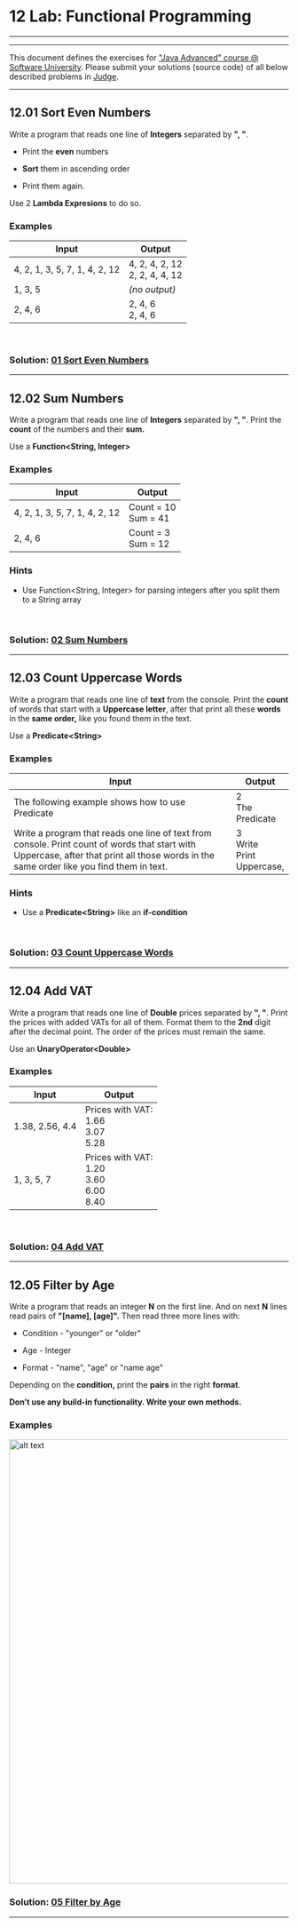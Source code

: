 12 Lab: Functional Programming
==============================

---
---

This document defines the exercises for ["Java Advanced" course \@ Software
University](https://softuni.bg/courses/java-advanced). Please submit your
solutions (source code) of all below described problems in
[Judge](https://judge.softuni.bg/Contests/1038/Functional-Programming-Lab).

---

12.01 Sort Even Numbers
-----------------------

Write a program that reads one line of **Integers** separated by **", "**.

-   Print the **even** numbers

-   **Sort** them in ascending order

-   Print them again.

Use 2 **Lambda Expresions** to do so.

### Examples

| **Input**                     | **Output**                          |
|-------------------------------|-------------------------------------|
| 4, 2, 1, 3, 5, 7, 1, 4, 2, 12 | 4, 2, 4, 2, 12 <br/> 2, 2, 4, 4, 12 |
| 1, 3, 5                       | *(no output)*                       |
| 2, 4, 6                       | 2, 4, 6 <br/> 2, 4, 6               |

<br/>

### Solution: <a title="01 Sort Even Numbers" href="https://github.com/TsvetanNikolov123/JAVA---Advanced/blob/master/12%20FUNCTIONAL%20PROGRAMMING/p01_SortEvenNumbers/SortEvenNumbers.java">01 Sort Even Numbers</a>

---

12.02 Sum Numbers
-----------------

Write a program that reads one line of **Integers** separated by **", "**. Print
the **count** of the numbers and their **sum.**

Use a **Function\<String, Integer\>**

### Examples

| **Input**                     | **Output**                |
|-------------------------------|---------------------------|
| 4, 2, 1, 3, 5, 7, 1, 4, 2, 12 | Count = 10 <br/> Sum = 41 |
| 2, 4, 6                       | Count = 3 <br/> Sum = 12  |

### Hints

-   Use Function\<String, Integer\> for parsing integers after you split them to
    a String array
    
<br/>

### Solution: <a title="02 Sum Numbers" href="https://github.com/TsvetanNikolov123/JAVA---Advanced/blob/master/12%20FUNCTIONAL%20PROGRAMMING/p02_SumNumbers/SumNumbers.java">02 Sum Numbers</a>

---

12.03 Count Uppercase Words
---------------------------

Write a program that reads one line of **text** from the console. Print the
**count** of words that start with a **Uppercase letter**, after that print all
these **words** in the **same order,** like you found them in the text.

Use a **Predicate\<String\>**

### Examples

| **Input**                                                                                                                                                                                | **Output**                                 |
|------------------------------------------------------------------------------------------------------------------------------------------------------------------------------------------|--------------------------------------------|
| The following example shows how to use Predicate                                                                                                                                         | 2 <br/> The <br/> Predicate                |
| Write a program that reads one line of text from console. Print count of words that start with Uppercase, after that print all those words in the same order like you find them in text. | 3 <br/> Write <br/> Print <br/> Uppercase, |

### Hints

-   Use a **Predicate\<String\>** like an **if-condition**

<br/>

### Solution: <a title="03 Count Uppercase Words" href="https://github.com/TsvetanNikolov123/JAVA---Advanced/blob/master/12%20FUNCTIONAL%20PROGRAMMING/p03_CountUppercaseWords/CountUppercaseWords.java">03 Count Uppercase Words</a>

---

12.04 Add VAT
-------------

Write a program that reads one line of **Double** prices separated by **", "**.
Print the prices with added VATs for all of them. Format them to the **2nd**
digit after the decimal point. The order of the prices must remain the same.

Use an **UnaryOperator\<Double\>**

### Examples

| **Input**       | **Output**                                                   |
|-----------------|--------------------------------------------------------------|
| 1.38, 2.56, 4.4 | Prices with VAT: <br/> 1.66 <br/> 3.07 <br/> 5.28            |
| 1, 3, 5, 7      | Prices with VAT: <br/> 1.20 <br/> 3.60 <br/> 6.00 <br/> 8.40 |

<br/>

### Solution: <a title="04 Add VAT" href="https://github.com/TsvetanNikolov123/JAVA---Advanced/blob/master/12%20FUNCTIONAL%20PROGRAMMING/p04_AddVAT/AddVAT.java">04 Add VAT</a>

---

12.05 Filter by Age
-------------------

Write a program that reads an integer **N** on the first line. And on next **N**
lines read pairs of **"[name], [age]".** Then read three more lines with:

-   Condition - "younger" or "older"

-   Age - Integer

-   Format - "name", "age" or "name age"

Depending on the **condition,** print the **pairs** in the right **format**.

**Don’t use any build-in functionality. Write your own methods.**

### Examples

<img src="https://user-images.githubusercontent.com/32310938/64328568-58b94a80-cfd6-11e9-8c77-0d1f75ebfda6.png" alt="alt text" width="800" height="">

<br/>

### Solution: <a title="05 Filter by Age" href="https://github.com/TsvetanNikolov123/JAVA---Advanced/blob/master/12%20FUNCTIONAL%20PROGRAMMING/p05_FilterByAge/FilterByAge.java">05 Filter by Age</a>

---